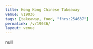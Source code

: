 ```yaml
---
title: Hong Kong Chinese Takeaway
venue: v19036
tags: [takeaway, food, "fhrs:254637"]
permalink: /v/19036/
layout: venue
---
```

null